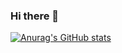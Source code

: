 ### Hi there 👋

<!--
**paulpessoa/paulpessoa** is a ✨ _special_ ✨ repository because its `README.md` (this file) appears on your GitHub profile.

Here are some ideas to get you started:

- 🔭 I’m currently working on Upwork (freelancer) ...
- 🌱 I’m currently learning React.js, Angular, TypeScript, Node.js...
- 👯 I’m looking to collaborate on Web FrontEnd teams...
- 🤔 I’m looking for help with ...
- 💬 Ask me about WordPress, Landingpages, Hostgator, Hackathons...
- 📫 How to reach me: ...
- 😄 Pronouns: ...
- ⚡ Fun fact: I always remove the onion from my MacDonals...
- 🎓 Graduated in Business Management and MBA MBA in Information Technology Project Manager...
-->

[![Anurag's GitHub stats](https://github-readme-stats.vercel.app/api?username=paulpessoa)](https://github.com/anuraghazra/github-readme-stats)
